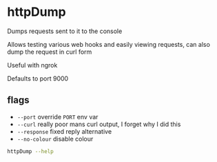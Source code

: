 # httpDump
Dumps requests sent to it to the console

Allows testing various web hooks and easily viewing requests, can also dump the request in curl form

Useful with ngrok

Defaults to port 9000

## flags
* `--port` override `PORT` env var
* `--curl` really poor mans curl output, I forget why I did this
* `--response` fixed reply alternative
* `--no-colour` disable colour

```bash
httpDump --help
```
